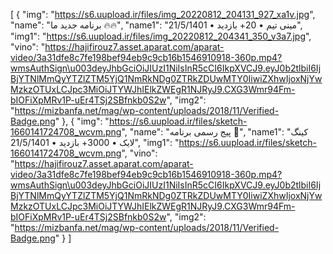 [
  {
    "img": "https://s6.uupload.ir/files/img_20220812_204131_927_xa1v.jpg",
    "name": "برنامه جدید ما 🔥🔥",
    "name1": "مینی تیم • 20+ بازدید • 21/5/1401",
    "img1": "https://s6.uupload.ir/files/img_20220812_204341_350_v3a7.jpg",
    "vino": "https://hajifirouz7.asset.aparat.com/aparat-video/3a31dfe8c7fe198bef94eb9c9cb16b1546910918-360p.mp4?wmsAuthSign\u003deyJhbGciOiJIUzI1NiIsInR5cCI6IkpXVCJ9.eyJ0b2tlbiI6IjBjYTNlMmQyYTZlZTM5YjQ1NmRkNDg0ZTRkZDUwMTY0IiwiZXhwIjoxNjYwMzkzOTUxLCJpc3MiOiJTYWJhIElkZWEgR1NJRyJ9.CXG3Wmr94Fm-bIOFiXpMRv1P-uEr4TSj2SBfnkb0S2w",
    "img2": "https://mizbanfa.net/mag/wp-content/uploads/2018/11/Verified-Badge.png"
  },
  {
    "img": "https://s6.uupload.ir/files/sketch-1660141724708_wcvm.png",
    "name": "پیج رسمی برنامه 🤝",
    "name1": "کینگ لایک • 3000+ بازدید • 21/5/1401",
    "img1": "https://s6.uupload.ir/files/sketch-1660141724708_wcvm.png",
    "vino": "https://hajifirouz7.asset.aparat.com/aparat-video/3a31dfe8c7fe198bef94eb9c9cb16b1546910918-360p.mp4?wmsAuthSign\u003deyJhbGciOiJIUzI1NiIsInR5cCI6IkpXVCJ9.eyJ0b2tlbiI6IjBjYTNlMmQyYTZlZTM5YjQ1NmRkNDg0ZTRkZDUwMTY0IiwiZXhwIjoxNjYwMzkzOTUxLCJpc3MiOiJTYWJhIElkZWEgR1NJRyJ9.CXG3Wmr94Fm-bIOFiXpMRv1P-uEr4TSj2SBfnkb0S2w",
    "img2": "https://mizbanfa.net/mag/wp-content/uploads/2018/11/Verified-Badge.png"
  }
]
